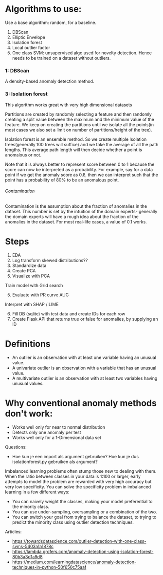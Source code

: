 # Algorithms to use:

Use a base algorithm: random, for a baseline.

1. DBScan 
2. Elliptic Envelope
2. Isolation forest
3. Local outlier factor
4. One class SVM: unsupervised algo used for novelty detection. 
Hence needs to be trained on a dataset without outliers.


### 1: DBScan 
A density-based anomaly detection method.


### 3: Isolation forest
This algorithm works great with very high dimensional datasets

Partitions are created by randomly selecting a feature and 
then randomly creating a split value between the maximum and 
the minimum value of the feature. We keep on creating the partitions until 
we isolate all the points(in most cases we also set a limit on 
number of partitions/height of the tree).

Isolation forest is an ensemble method. 
So we create multiple Isolation trees(generally 100 trees will suffice) and 
we take the average of all the path lengths.
This average path length will then decide whether a point is anomalous or not.

Note that it is always better to represent score between 0 to 1 because 
the score can now be interpreted as a probability. 
For example, say for a data point if we get the anomaly score as 0.8, 
then we can interpret such that the point has a probability of 80% 
to be an anomalous point.

###### Contamination 
Contamination is the assumption about the fraction of anomalies in the dataset. 
This number is set by the intuition of the domain experts- generally the 
domain experts will have a rough idea about the fraction of 
the anomalies in the dataset. For most real-life cases, a value of 0.1 works.



# Steps
1. EDA
2. Log transform skewed distributions??
2. Standardize data
3. Create PCA
4. Visualize with PCA

Train model with Grid search

5. Evaluate with PR curve AUC

Interpret with SHAP / LIME

6. Fill DB (sqlite) with test data and create IDs for each row
7. Create Flask API that returns true or false for anomalies, by supplying an ID


# Definitions
- An outlier is an observation with at least one variable having an unusual value.
- A univariate outlier is an observation with a variable that has an unusual value.
- A multivariate outlier is an observation with at least two variables having unusual values.

# Why conventional anomaly methods don't work:
- Works well only for near to normal distribution
- Detects only one anomaly per test
- Works well only for a 1-Dimensional data set


Questions:
- Hoe kun je een import als argument gebruiken? Hoe kun je dus isolationforest.py gebruiken als argument?

Imbalanced learning problems often stump those new to dealing with them. When the ratio between classes in your data is 1:100 or larger, early attempts to model the problem are rewarded with very high accuracy but very low specificity. You can solve the specificity problem in imbalanced learning in a few different ways:
* You can naively weight the classes, making your model preferential to the minority class.
* You can use under-sampling, oversampling or a combination of the two.
* You can switch your goal from trying to balance the dataset, to trying to predict the minority class using outlier detection techniques.


Articles:
- https://towardsdatascience.com/outlier-detection-with-one-class-svms-5403a1a1878c
- https://lambda.grofers.com/anomaly-detection-using-isolation-forest-80b3a3d1a9d8
- https://medium.com/learningdatascience/anomaly-detection-techniques-in-python-50f650c75aaf